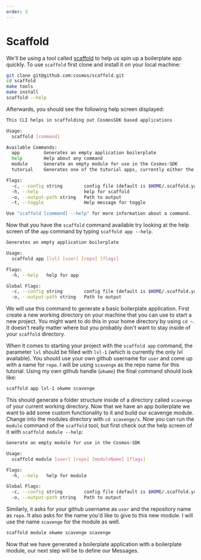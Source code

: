 ```yaml
---
order: 3
---
```


# Scaffold

We'll be using a tool called [scaffold](https://github.com/cosmos/scaffold) to help us spin up a boilerplate app quickly. To use `scaffold` first clone and install it on your local machine:
```bash
git clone git@github.com:cosmos/scaffold.git
cd scaffold
make tools
make install
scaffold --help
```

Afterwards, you should see the following help screen displayed:
```bash
This CLI helps in scaffolding out CosmosSDK based applications

Usage:
  scaffold [command]

Available Commands:
  app         Generates an empty application boilerplate
  help        Help about any command
  module      Generate an empty module for use in the Cosmos-SDK
  tutorial    Generates one of the tutorial apps, currently either the 'nameservice' or 'hellochain'

Flags:
  -c, --config string        config file (default is $HOME/.scaffold.yaml)
  -h, --help                 help for scaffold
  -o, --output-path string   Path to output
  -t, --toggle               Help message for toggle

Use "scaffold [command] --help" for more information about a command.
```

Now that you have the `scaffold` command available try looking at the help screen of the `app` command by typing `scaffold app --help`.
```bash
Generates an empty application boilerplate

Usage:
  scaffold app [lvl] [user] [repo] [flags]

Flags:
  -h, --help   help for app

Global Flags:
  -c, --config string        config file (default is $HOME/.scaffold.yaml)
  -o, --output-path string   Path to output
```
We will use this command to generate a basic boilerplate application. First create a new working directory on your machine that you can use to start a new project. You might want to do this in your home directory by using `cd ~`. It doesn't really matter where but you probably don't want to stay inside of your `scaffold` directory.

When it comes to starting your project with the `scaffold app` command, the parameter `lvl` should be filled with `lvl-1` (which is currently the only lvl available). You should use your own github username for `user` and come up with a name for `repo`. I will be using `scavenge` as the repo name for this tutorial. Using my own github handle (`okwme`) the final command should look like:
```bash
scaffold app lvl-1 okwme scavenge
```
This should generate a folder structure inside of a directory called `scavenge` of your current working directory. Now that we have an app boilerplate we want to add some custom functionality to it and build our scavenge module. Change into the modules directory with `cd scavenge/x`. Now you can run the `module` command of the `scaffold` tool, but first check out the help screen of it with `scaffold module --help`:
```bash
Generate an empty module for use in the Cosmos-SDK

Usage:
  scaffold module [user] [repo] [moduleName] [flags]

Flags:
  -h, --help   help for module

Global Flags:
  -c, --config string        config file (default is $HOME/.scaffold.yaml)
  -o, --output-path string   Path to output
```
Similarly, it asks for your github username as `user` and the repository name as `repo`. It also asks for the name you'd like to give to this new module. I will use the name `scavenge` for the module as well.
```bash
scaffold module okwme scavenge scavenge
```
Now that we have generated a boilerplate application with a boilerplate module, our next step will be to define our Messages.

